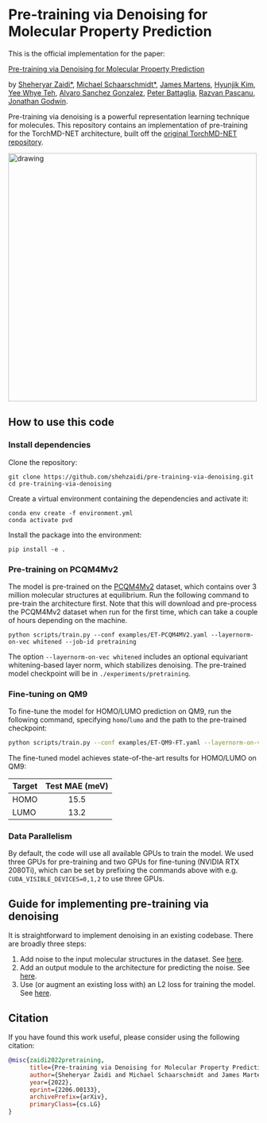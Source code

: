 # Pre-training via Denoising for Molecular Property Prediction

This is the official implementation for the paper:

[Pre-training via Denoising for Molecular Property Prediction](https://arxiv.org/abs/2206.00133)

by [Sheheryar Zaidi*](https://shehzaidi.github.io/), [Michael Schaarschmidt*](https://www.michaelschaarschmidt.com/), [James Martens](http://www.cs.toronto.edu/~jmartens/), [Hyunjik Kim](https://hyunjik11.github.io/), [Yee Whye Teh](http://www.stats.ox.ac.uk/~teh/), [Alvaro Sanchez Gonzalez](https://scholar.google.co.uk/citations?user=d1oQ8NcAAAAJ&hl=en), [Peter Battaglia](https://scholar.google.com/citations?user=nQ7Ij30AAAAJ&hl=en), [Razvan Pascanu](https://sites.google.com/corp/view/razp), [Jonathan Godwin](https://scholar.google.co.uk/citations?user=TEYiFIsAAAAJ&hl=en&oi=sra).

Pre-training via denoising is a powerful representation learning technique for molecules. This repository contains an implementation of pre-training for the TorchMD-NET architecture, built off the [original TorchMD-NET repository](https://github.com/torchmd/torchmd-net).

<img src="./assets/pvd.gif" alt="drawing" width="500"/>

## How to use this code

### Install dependencies

Clone the repository:
```
git clone https://github.com/shehzaidi/pre-training-via-denoising.git
cd pre-training-via-denoising
```

Create a virtual environment containing the dependencies and activate it:
```
conda env create -f environment.yml
conda activate pvd
```

Install the package into the environment:
```
pip install -e .
```
### Pre-training on PCQM4Mv2

The model is pre-trained on the [PCQM4Mv2]() dataset, which contains over 3 million molecular structures at equilibrium. Run the following command to pre-train the architecture first. Note that this will download and pre-process the PCQM4Mv2 dataset when run for the first time, which can take a couple of hours depending on the machine.

```
python scripts/train.py --conf examples/ET-PCQM4MV2.yaml --layernorm-on-vec whitened --job-id pretraining
```

The option `--layernorm-on-vec whitened` includes an optional equivariant whitening-based layer norm, which stabilizes denoising. The pre-trained model checkpoint will be in `./experiments/pretraining`.

### Fine-tuning on QM9

To fine-tune the model for HOMO/LUMO prediction on QM9, run the following command, specifying `homo`/`lumo` and the path to the pre-trained checkpoint:

```bash
python scripts/train.py --conf examples/ET-QM9-FT.yaml --layernorm-on-vec whitened --job-id finetuning --dataset-arg <homo/lumo> --pretrained-model <path to checkpoint>
```

The fine-tuned model achieves state-of-the-art results for HOMO/LUMO on QM9:

| **Target** | **Test MAE (meV)** |
|------------|:------------------:|
| HOMO       |        15.5        |
| LUMO       |        13.2        |


### Data Parallelism 

By default, the code will use all available GPUs to train the model. We used three GPUs for pre-training and two GPUs for fine-tuning (NVIDIA RTX 2080Ti), which can be set by prefixing the commands above with e.g. `CUDA_VISIBLE_DEVICES=0,1,2` to use three GPUs.

## Guide for implementing pre-training via denoising

It is straightforward to implement denoising in an existing codebase. There are broadly three steps:

1. Add noise to the input molecular structures in the dataset. See [here](https://github.com/shehzaidi/pre-training-via-denoising/blob/c545b76e0242d89e7f88a444c06e26cf7fd0d6c1/torchmdnet/data.py#L32).
2. Add an output module to the architecture for predicting the noise. See [here](https://github.com/shehzaidi/pre-training-via-denoising/blob/c545b76e0242d89e7f88a444c06e26cf7fd0d6c1/torchmdnet/models/model.py#L146).
3. Use (or augment an existing loss with) an L2 loss for training the model. See [here](https://github.com/shehzaidi/pre-training-via-denoising/blob/c545b76e0242d89e7f88a444c06e26cf7fd0d6c1/torchmdnet/module.py#L144).

## Citation

If you have found this work useful, please consider using the following citation:

```bib
@misc{zaidi2022pretraining,
      title={Pre-training via Denoising for Molecular Property Prediction}, 
      author={Sheheryar Zaidi and Michael Schaarschmidt and James Martens and Hyunjik Kim and Yee Whye Teh and Alvaro Sanchez-Gonzalez and Peter Battaglia and Razvan Pascanu and Jonathan Godwin},
      year={2022},
      eprint={2206.00133},
      archivePrefix={arXiv},
      primaryClass={cs.LG}
}
```
